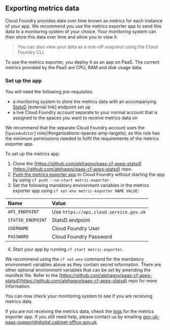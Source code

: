## Exporting metrics data

Cloud Foundry provides data over time known as metrics for each instance of your app. We recommend you use the metrics exporter app to send this data to a monitoring system of your choice. Your monitoring system can then store this data over time and allow you to view it.

>You can also view your data as a one-off snapshot using the Cloud Foundry CLI.

To use the metrics exporter, you deploy it as an app on PaaS. The current metrics provided by the PaaS are CPU, RAM and disk usage data.

### Set up the app

You will need the following pre-requisites:

- a monitoring system to store the metrics data with an accompanying [StatsD](https://github.com/etsy/statsd/wiki) [external link] endpoint set up
- a live Cloud Foundry account separate to your normal account that is assigned to the spaces you want to receive metrics data on

We recommend that the separate Cloud Foundry account uses the [`SpaceAuditor`] role(/#organisations-spaces-amp-targets), as this role has the minimum permissions needed to fulfil the requirements of the metrics exporter app.

To set up the metrics app:

1. Clone the [https://github.com/alphagov/paas-cf-apps-statsd](https://github.com/alphagov/paas-cf-apps-statsd) repo.
1. [Push the metrics exporter app](/#deployment-overview) to Cloud Foundry without starting the app by using `cf push --no-start metric-exporter`.
1. Set the following mandatory environment variables in the metrics exporter app using `cf set-env metric-exporter NAME VALUE`:

|Name|Value|
|:---|:---|
|`API_ENDPOINT`|Use `https://api.cloud.service.gov.uk`|
|`STATSD_ENDPOINT`|StatsD endpoint|
|`USERNAME`|Cloud Foundry User|
|`PASSWORD`|Cloud Foundry Password|

4. Start your app by running `cf start metric-exporter`.

We recommend using the `cf set-env` command for the mandatory environment variables above as they contain secret information. There are other optional environment variables that can be set by amending the manifest file. Refer to the [https://github.com/alphagov/paas-cf-apps-statsd](https://github.com/alphagov/paas-cf-apps-statsd) repo for more information.

You can now check your monitoring system to see if you are receiving metrics data.

If you are not receiving the metrics data, check the [logs](/#logs) for the metrics exporter app. If you still need help, please contact us by emailing [gov-uk-paas-support@digital.cabinet-office.gov.uk](mailto:gov-uk-paas-support@digital.cabinet-office.gov.uk).
